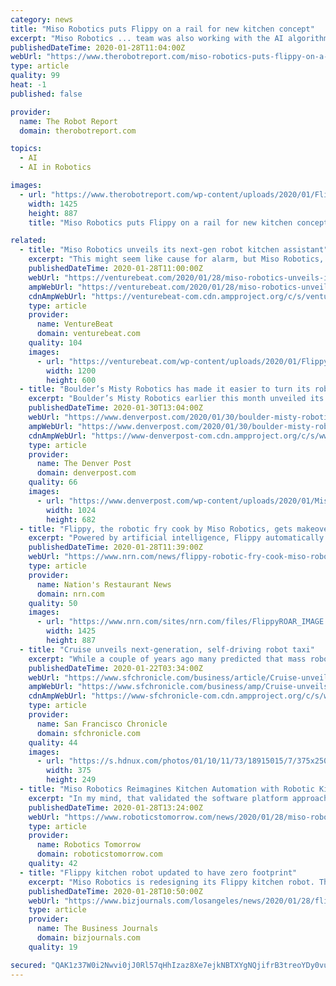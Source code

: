 ```yaml
---
category: news
title: "Miso Robotics puts Flippy on a rail for new kitchen concept"
excerpt: "Miso Robotics ... team was also working with the AI algorithm to understand the differences in cooking times for different food types and adapt accordingly so orders and food can be ready at the same time. For example, if one “steak” is ordered medium, and one is ordered medium-well, the system knows to start the medium-well item first ..."
publishedDateTime: 2020-01-28T11:04:00Z
webUrl: "https://www.therobotreport.com/miso-robotics-puts-flippy-on-a-rail-for-new-kitchen-concept/"
type: article
quality: 99
heat: -1
published: false

provider:
  name: The Robot Report
  domain: therobotreport.com

topics:
  - AI
  - AI in Robotics

images:
  - url: "https://www.therobotreport.com/wp-content/uploads/2020/01/FlippyROAR_IMAGE.png"
    width: 1425
    height: 887
    title: "Miso Robotics puts Flippy on a rail for new kitchen concept"

related:
  - title: "Miso Robotics unveils its next-gen robot kitchen assistant"
    excerpt: "This might seem like cause for alarm, but Miso Robotics, a startup developing automation products for fast-food and quick-service ... On the software side, it benefits from improvements to Miso AI (Miso’s eponymous cloud-based platform) that expand the number of cookable food categories to over a dozen, including chicken tenders, chicken ..."
    publishedDateTime: 2020-01-28T11:00:00Z
    webUrl: "https://venturebeat.com/2020/01/28/miso-robotics-unveils-its-next-gen-robot-kitchen-assistant/"
    ampWebUrl: "https://venturebeat.com/2020/01/28/miso-robotics-unveils-its-next-gen-robot-kitchen-assistant/amp/"
    cdnAmpWebUrl: "https://venturebeat-com.cdn.ampproject.org/c/s/venturebeat.com/2020/01/28/miso-robotics-unveils-its-next-gen-robot-kitchen-assistant/amp/"
    type: article
    provider:
      name: VentureBeat
      domain: venturebeat.com
    quality: 104
    images:
      - url: "https://venturebeat.com/wp-content/uploads/2020/01/FlippyROAR_IMAGE-1-e1579804235265.png?fit=1200%2C600&strip=all"
        width: 1200
        height: 600
  - title: "Boulder’s Misty Robotics has made it easier to turn its robots into front-desk workers"
    excerpt: "Boulder’s Misty Robotics earlier this month unveiled its Misty as a Concierge application ... on the autism spectrum At a time of high anxiety over how self-driving cars and other forms of automation and artificial intelligence could soon do away with masses of human jobs around the globe, Enwall isn’t afraid to discuss the impact bots ..."
    publishedDateTime: 2020-01-30T13:04:00Z
    webUrl: "https://www.denverpost.com/2020/01/30/boulder-misty-robotics-workers-ces-tech/"
    ampWebUrl: "https://www.denverpost.com/2020/01/30/boulder-misty-robotics-workers-ces-tech/amp/"
    cdnAmpWebUrl: "https://www-denverpost-com.cdn.ampproject.org/c/s/www.denverpost.com/2020/01/30/boulder-misty-robotics-workers-ces-tech/amp/"
    type: article
    provider:
      name: The Denver Post
      domain: denverpost.com
    quality: 66
    images:
      - url: "https://www.denverpost.com/wp-content/uploads/2020/01/Misty-II-robot.jpeg?w=1024&h=682"
        width: 1024
        height: 682
  - title: "Flippy, the robotic fry cook by Miso Robotics, gets makeover aimed at widespread restaurant industry adoption"
    excerpt: "Powered by artificial intelligence, Flippy automatically adjusts its fry settings based on what products are in the frying basket. Under the new rail system, Flippy can work with several baskets at the same time. “Having a robot that can move along to different stations really opens up a world of possibilities,” Sinnet said. Flippy has ..."
    publishedDateTime: 2020-01-28T11:39:00Z
    webUrl: "https://www.nrn.com/news/flippy-robotic-fry-cook-miso-robotics-gets-makeover-aimed-widespread-restaurant-industry"
    type: article
    provider:
      name: Nation's Restaurant News
      domain: nrn.com
    quality: 50
    images:
      - url: "https://www.nrn.com/sites/nrn.com/files/FlippyROAR_IMAGE.png"
        width: 1425
        height: 887
  - title: "Cruise unveils next-generation, self-driving robot taxi"
    excerpt: "While a couple of years ago many predicted that mass robo-car deployment would happen by 2020, most have pulled way back on that prediction. A fatal accident in 2018 in which a self-driving Uber struck and killed a pedestrian in Tempe, Ariz., drastically changed the public’s perception of the futuristic technology while underscoring its ..."
    publishedDateTime: 2020-01-22T03:34:00Z
    webUrl: "https://www.sfchronicle.com/business/article/Cruise-unveils-next-generation-self-driving-14993733.php"
    ampWebUrl: "https://www.sfchronicle.com/business/amp/Cruise-unveils-next-generation-self-driving-14993733.php"
    cdnAmpWebUrl: "https://www-sfchronicle-com.cdn.ampproject.org/c/s/www.sfchronicle.com/business/amp/Cruise-unveils-next-generation-self-driving-14993733.php"
    type: article
    provider:
      name: San Francisco Chronicle
      domain: sfchronicle.com
    quality: 44
    images:
      - url: "https://s.hdnux.com/photos/01/10/11/73/18915015/7/375x250.jpg"
        width: 375
        height: 249
  - title: "Miso Robotics Reimagines Kitchen Automation with Robotic Kitchen Assistant on a Rail"
    excerpt: "In my mind, that validated the software platform approach we took in designing Flippy's brain,\" noted Dr. Ryan Sinnet, CTO of Miso Robotics. While the next generation of the product has been taking shape, the team has continued to make breakthroughs in the artificial intelligence software that powers Flippy. This has resulted in software that ..."
    publishedDateTime: 2020-01-28T13:24:00Z
    webUrl: "https://www.roboticstomorrow.com/news/2020/01/28/miso-robotics-reimagines-kitchen-automation-with-robotic-kitchen-assistant-on-a-rail/14722/"
    type: article
    provider:
      name: Robotics Tomorrow
      domain: roboticstomorrow.com
    quality: 42
  - title: "Flippy kitchen robot updated to have zero footprint"
    excerpt: "Miso Robotics is redesigning its Flippy kitchen robot. The Pasadena, California-based startup has unveiled its Miso Robot on a Rail (ROAR) — a new approach to the robot that can grill burgers and fry up chicken tenders and tater tots."
    publishedDateTime: 2020-01-28T10:50:00Z
    webUrl: "https://www.bizjournals.com/losangeles/news/2020/01/28/flippy-kitchen-robot-updated-to-have-zero.html"
    type: article
    provider:
      name: The Business Journals
      domain: bizjournals.com
    quality: 19

secured: "QAK1z37W0i2Nwvi0jJ0Rl57qHhIzaz8Xe7ejkNBTXYgNQjifrB3treoYDy0vuar9HZn7ip18PCZyWQAzUphPXeoeB+F+hMVboWmb++uhoKK3Y/VONrMfv1WLqoYCvj2K1VzlbRgXvX64vARrR+YewosAg8SRuvyCMLRCVAeD0ibDLbvKZZCdFuI1A4AzxuwYFBA7GGd3qsLu6ddSVmMBxCjQs4ytvb/tw366aXfu9yErgBqXPvGhDr/gcB7hJsy9dAs6Wn6f99zzLrzFeyZ8qoDch5GDDmpKp77nBwtgcWP7hEdJOmbvYUI304X9pK1VJ5co1453zcPws8OgumShzSqmS/j2WgB10KroZJjMYfXrOau0PFwHDeQtYv1hpPaQ3ZtiqxbMFgU7SV/+NLsdpDtA07r+IphivyZh2odT/PRqnGZRprUsqGA+jVBI1Xi5h249+39WTXxNbRp69rig+10Lbk7C/EsHorXXnvnjpsE=;gzX0mAt4XURhnLfTntgh3Q=="
---
```


